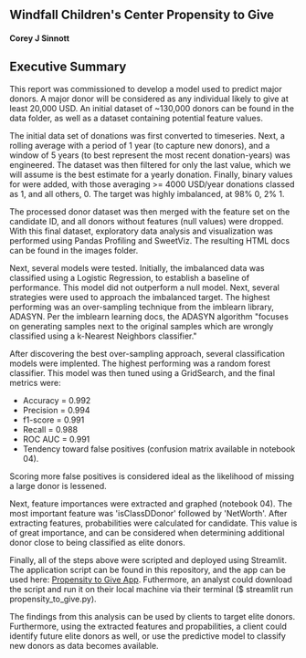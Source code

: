 ## Windfall Children's Center Propensity to Give
#### Corey J Sinnott
   
## Executive Summary
   
This report was commissioned to develop a model used to predict major donors. A major donor will be considered as any individual likely to give at least 20,000 USD. An initial dataset of ~130,000 donors can be found in the data folder, as well as a dataset containing potential feature values.

The initial data set of donations was first converted to timeseries. Next, a rolling average with a period of 1 year (to capture new donors), and a window of 5 years (to best represent the most recent donation-years) was engineered. The dataset was then filtered for only the last value, which we will assume is the best estimate for a yearly donation. Finally, binary values for were added, with those averaging >= 4000 USD/year donations classed as 1, and all others, 0. The target was highly imbalanced, at 98% 0, 2% 1.

The processed donor dataset was then merged with the feature set on the candidate ID, and all donors without features (null values) were dropped. With this final dataset, exploratory data analysis and visualization was performed using Pandas Profiling and SweetViz. The resulting HTML docs can be found in the images folder.

Next, several models were tested. Initially, the imbalanced data was classified using a Logistic Regression, to establish a baseline of performance. This model did not outperform a null model. Next, several strategies were used to approach the imbalanced target. The highest performing was an over-sampling technique from the imblearn library, ADASYN. Per the imblearn learning docs, the ADASYN algorithm "focuses on generating samples next to the original samples which are wrongly classified using a k-Nearest Neighbors classifier."

After discovering the best over-sampling approach, several classification models were implented. The highest performing was a random forest classifier. This model was then tuned using a GridSearch, and the final metrics were:
- Accuracy  = 0.992
- Precision = 0.994
- f1-score  = 0.991
- Recall    = 0.988
- ROC AUC   = 0.991
- Tendency toward false positives (confusion matrix available in notebook 04).  

Scoring more false positives is considered ideal as the likelihood of missing a large donor is lessened.

Next, feature importances were extracted and graphed (notebook 04). The most important feature was 'isClassDDonor' followed by 'NetWorth'. After extracting features, probabilities were calculated for candidate. This value is of great importance, and can be considered when determining additional donor close to being classified as elite donors.

Finally, all of the steps above were scripted and deployed using Streamlit. The application script can be found in this repository, and the app can be used here: [Propensity to Give App](https://share.streamlit.io/csinnott0219/projects/main/Works_in_progress/donor_predictor/script_files/propensity_to_give.py). Futhermore, an analyst could download the script and run it on their local machine via their terminal ($ streamlit run propensity_to_give.py).

The findings from this analysis can be used by clients to target elite donors. Furthermore, using the extracted features and propabilities, a client could identify future elite donors as well, or use the predictive model to classify new donors as data becomes available.

